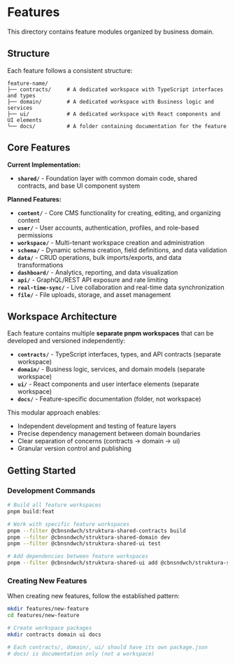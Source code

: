 # Features

This directory contains feature modules organized by business domain.

## Structure

Each feature follows a consistent structure:

```
feature-name/
├── contracts/     # A dedicated workspace with TypeScript interfaces and types
├── domain/        # A dedicated workspace with Business logic and services
├── ui/            # A dedicated workspace with React components and UI elements
└── docs/          # A folder containing documentation for the feature
```

## Core Features

**Current Implementation:**

- **`shared/`** - Foundation layer with common domain code, shared contracts, and base UI component system

**Planned Features:**

- **`content/`** - Core CMS functionality for creating, editing, and organizing content
- **`user/`** - User accounts, authentication, profiles, and role-based permissions
- **`workspace/`** - Multi-tenant workspace creation and administration
- **`schema/`** - Dynamic schema creation, field definitions, and data validation
- **`data/`** - CRUD operations, bulk imports/exports, and data transformations
- **`dashboard/`** - Analytics, reporting, and data visualization
- **`api/`** - GraphQL/REST API exposure and rate limiting
- **`real-time-sync/`** - Live collaboration and real-time data synchronization
- **`file/`** - File uploads, storage, and asset management

## Workspace Architecture

Each feature contains multiple **separate pnpm workspaces** that can be developed and versioned independently:

- **`contracts/`** - TypeScript interfaces, types, and API contracts (separate workspace)
- **`domain/`** - Business logic, services, and domain models (separate workspace)
- **`ui/`** - React components and user interface elements (separate workspace)
- **`docs/`** - Feature-specific documentation (folder, not workspace)

This modular approach enables:
- Independent development and testing of feature layers
- Precise dependency management between domain boundaries
- Clear separation of concerns (contracts → domain → ui)
- Granular version control and publishing

## Getting Started

### Development Commands

```bash
# Build all feature workspaces
pnpm build:feat

# Work with specific feature workspaces
pnpm --filter @cbnsndwch/struktura-shared-contracts build
pnpm --filter @cbnsndwch/struktura-shared-domain dev
pnpm --filter @cbnsndwch/struktura-shared-ui test

# Add dependencies between feature workspaces
pnpm --filter @cbnsndwch/struktura-shared-ui add @cbnsndwch/struktura-shared-contracts
```

### Creating New Features

When creating new features, follow the established pattern:

```bash
mkdir features/new-feature
cd features/new-feature

# Create workspace packages
mkdir contracts domain ui docs

# Each contracts/, domain/, ui/ should have its own package.json
# docs/ is documentation only (not a workspace)
```